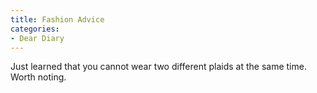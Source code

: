 ```yaml
---
title: Fashion Advice
categories:
- Dear Diary
---
```


Just learned that you cannot wear two different plaids at the same time. Worth noting.

